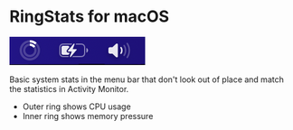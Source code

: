 # RingStats for macOS

![Screenshot](/Screenshot.png)

Basic system stats in the menu bar that don't look out of place and match the statistics in Activity Monitor.

 - Outer ring shows CPU usage
 - Inner ring shows memory pressure
 